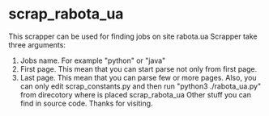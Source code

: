 # scrap_rabota_ua
This scrapper can be used for finding jobs on site rabota.ua
Scrapper take three arguments:
  1. Jobs name. For example "python" or "java"
  2. First page. This mean that you can start parse not only from first page.
  3. Last page. This mean that you can parse few or more pages.
Also, you can only edit scrap_constants.py and then run "python3 ./rabota_ua.py" from direcotory where is placed scrap_rabota_ua
Other stuff you can find in source code.
Thanks for visiting.

